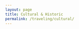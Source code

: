 ```yaml
---
layout: page
title: Cultural & Historic
permalink: /traveling/cultural/
---
```


<style>
    .container {
        display: flex;
        flex-direction: column;
        gap: 20px;
        align-items: center;
        width: 100%;
        font-size: small;
        font-family: Georgia, 'Times New Roman', Times, serif;
        margin-top: 150px;
        margin-bottom: 50px;
        padding: 20px;
        box-sizing: border-box;
    }

    .item {
        display: flex;
        flex-direction: row; 
        gap: 20px;
        align-items: center;
        width: 100%;
        max-width: 600px; 
    }

    .item img {
        width: 150px; 
        height: auto;
        border-radius: 5px; 
    }

    .text-container {
        display: flex;
        flex-direction: column; 
        max-width: 400px;
    }

    .title {
        font-weight: bold;
        font-size: medium;
    }

    .description {
        font-size: small;
    }

    .location {
        font-size: small;
    }
</style>

<div class="container" id="container">

</div>

<script>
    var container = document.getElementById("container");
    const places = [
        {
            "link": "b0650662-02da-46cb-968a-aebfedfb079b", 
            "title":"Fez to Marrakech 3 days Sahara Desert tour, Fez", 
            "description": "The best way to make your way between the imperial cities of Fez and Marrakech is to get out into the Moroccan landscape and experience the Sahara Desert on this three-day tour. Camel rides, desert camp, riad accommodation and transport will all be covered, so you can just enjoy your desert holiday.", 
            "locationLink": "/traveling/cultural/fez/"
        },

        {
            "link": "eb622241-0564-442e-b5d1-51bf523f9a24", 
            "title":"Mosque of Muhammad Ali, Cairo", 
            "description": "Located in the Citadel, this mosque was built between 1824 and 1857 in the Ottoman style by Mohammad Ali Pasha, a ruler of Egypt.", 
            "locationLink": "/traveling/cultural/cairo/"
        },
        
        {
            "link": "e4759b50-212a-465c-9bf8-1338d822c0f0", 
            "title":"Old City of Jerusalem, Jersalem", 
            "description": "Characterized by narrow, winding streets and alleyways, this ancient part of the city is filled with shrines and attractions holy to Jews, Christians and Muslims including the Western Wall, Temple Mount and the Church of the Holy Sepulchre.", 
            "locationLink": "/traveling/cultural/jerusalem/"
        },
        {
            "link": "772bb3fe-1f29-4034-8c84-c73fa5fc9e98", 
            "title":"Cathédrale Notre-Dame de Paris, Paris", 
            "description": "The iconic Notre Dame Cathedral Paris—meaning ‘Our Lady of Paris’—is a masterpiece of French Gothic architecture. Built back in the 12th century, the important monument has witnessed many historical events. ", 
            "locationLink": "/traveling/cultural/paris/"
        },
        {
            "link": "c5bedd50-f263-43ca-aa93-a14f6fa948e2", 
            "title":"Buckingham Palace, London", 
            "description": "Buckingham Palace is recognised around the world as the focus of national and royal celebrations as well as the backdrop to the regular Changing the Guard ceremony. Explore the magnificent State Rooms which are open to visitors for 10 weeks each summer and on selected dates during winter and spring.", 
            "locationLink": "/traveling/cultural/london/"
        },
        {
            "link": "6785d497-96f6-4889-8a16-db31361a6f24", 
            "title":"Yasukuni Shrine, Tokyo", 
            "description": "A large, torii gate stands at the entrance to this shrine built in memory of those who lost their lives defending Japan. Many officials still come and offer prayer annually on August 15, the anniversary of Japan's defeat in World War II.", 
            "locationLink": "/traveling/cultural/tokyo/"
        },
        {
            "link": "f5046420-ec58-4de1-8b8f-d4b21a528186", 
            "title":"Jing'an Temple, Shanghai", 
            "description": "The Jing'an Temple in Shanghai, China is a Buddhist temple with a rich history and many notable features. The temple has multiple halls and courtyards, including the main hall, the entrance hall, and the Guanyin Hall. It also features a pagoda, a large bronze bell, and several notable Buddha statues.", 
            "locationLink": "/traveling/cultural/shanghai/"
        },
        {
            "link": "e4759b50-212a-465c-9bf8-1338d822c0f0", 
            "title":"9/11 Memorial & Museum, New York City", 
            "description": "Through commemoration, exhibitions and educational programs, The National September 11 Memorial & Museum, a nonprofit in New York City, remembers and honors the 2,983 people killed in the horrific attacks of September 11, 2001.", 
            "locationLink": "/traveling/cultural/nyc/"
        },
        {
            "link": "5423fb83-f220-4b9a-8dd0-5235c013c5e7", 
            "title":"Shri Krishna Temple, Bahrain", 
            "description": "This 200-year-old temple located near the Bab-al-Bahrain is a beautiful jewel tucked away in between the market area in Bahrain. The design of the temple is colorful and mimics several Rajasthani elements. A perfect place to offer prayers in the busy city life, the temple also hosts several functions and a daily morning prayer.", 
            "locationLink": "/traveling/cultural/bahrain/"
        },
    ];

    for (let i = 0; i < places.length; i++) {
        var item = document.createElement("div");
        item.classList.add("item");

        var img = document.createElement("img");
        img.src = "https://github.com/user-attachments/assets/" + places[i].link;

        var textContainer = document.createElement("div");
        textContainer.classList.add("text-container");

        var title = document.createElement("div");
        title.classList.add("title");
        title.textContent = places[i].title;

        var desc = document.createElement("div");
        desc.classList.add("description");
        desc.textContent = places[i].description;

        textContainer.appendChild(title);
        textContainer.appendChild(desc);

        item.appendChild(img);
        item.appendChild(textContainer);
        container.appendChild(item);

    
       // location link

        var country = places[i].locationLink.split("/").filter(Boolean).pop();
        country = country.charAt(0).toUpperCase() + country.slice(1);
        var locationLink = document.createElement("div");
        locationLink.classList.add("location");
        locationLink.innerHTML = `<a href="{{ site.baseurl }}${places[i].locationLink}">More about ${country}</a>`;
        textContainer.appendChild(locationLink);
        
    }
</script>
